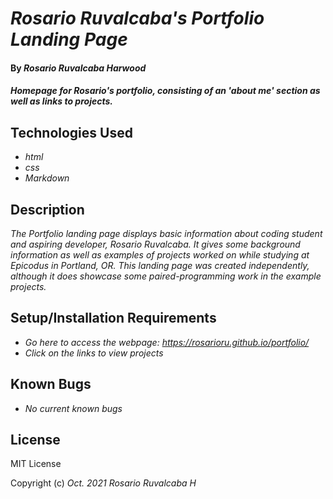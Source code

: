 # _Rosario Ruvalcaba's Portfolio Landing Page_

#### By _**Rosario Ruvalcaba Harwood**_

#### _Homepage for Rosario's portfolio, consisting of an 'about me' section as well as links to projects._

## Technologies Used

* _html_
* _css_
* _Markdown_

## Description

_The Portfolio landing page displays basic information about coding student and aspiring developer, Rosario Ruvalcaba. It gives some background information as well as examples of projects worked on while studying at Epicodus in Portland, OR. This landing page was created independently, although it does showcase some paired-programming work in the example projects._

## Setup/Installation Requirements

* _Go here to access the webpage: https://rosarioru.github.io/portfolio/_
* _Click on the links to view projects_


## Known Bugs

* _No current known bugs_

## License

MIT License

Copyright (c) _Oct. 2021_ _Rosario Ruvalcaba H_
